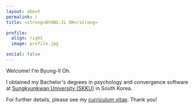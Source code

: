 ```yaml
---
layout: about
permalink: /
title: <strong>BYUNG-IL OH</strong>

profile:
  align: right
  image: profile.jpg

social: false
---
```


Welcome! I'm Byung-Il Oh.

I obtained my Bachelor's degrees in psychology and convergence software at <a href="https://www.skku.edu/">Sungkyunkwan University (SKKU)</a> in South Korea.

For further details, please see my <a href="{{ '/cv.pdf' | prepend: site.baseurl | prepend: site.url }}">curriculum vitae</a>. Thank you!